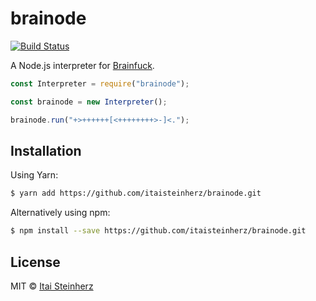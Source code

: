 # brainode

[![Build Status](https://travis-ci.org/itaisteinherz/brainode.svg?branch=master)](https://travis-ci.org/itaisteinherz/brainode)

A Node.js interpreter for [Brainfuck](https://en.wikipedia.org/wiki/Brainfuck).

```js
const Interpreter = require("brainode");

const brainode = new Interpreter();

brainode.run("+>++++++[<++++++++>-]<.");
```

## Installation

Using Yarn:

```bash
$ yarn add https://github.com/itaisteinherz/brainode.git
```

Alternatively using npm:

```bash
$ npm install --save https://github.com/itaisteinherz/brainode.git
```

## License

MIT © [Itai Steinherz](https://github.com/itaisteinherz)
